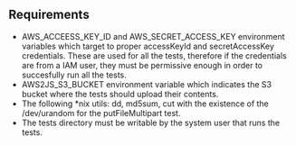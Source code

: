 ## Requirements

 * AWS_ACCEESS_KEY_ID and AWS_SECRET_ACCESS_KEY environment variables which target to proper accessKeyId and secretAccessKey credentials. These are used for all the tests, therefore if the credentials are from a IAM user, they must be permissive enough in order to succesfully run all the tests.
 * AWS2JS_S3_BUCKET environment variable which indicates the S3 bucket where the tests should upload their contents.
 * The following *nix utils: dd, md5sum, cut with the existence of the /dev/urandom for the putFileMultipart test.
 * The tests directory must be writable by the system user that runs the tests.
